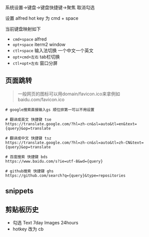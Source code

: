 系统设置->键盘->键盘快捷键->聚焦  取消勾选

设置 alfred hot key 为  cmd + space

当前键盘映射如下

- `cmd+space` alfred
- `opt+space` iterm2 window
- `ctl+space` 输入法切换 一个中文一个英文
- `opt+cmd+左右` tab栏切换
- `ctl+opt+左右` 窗口分屏

## 页面跳转

>一般网页的图标可以用domain/favicon.ico来拿例如 baidu.com/favicon.ico


```
# google搜索直接输入gs 顺位排第一可以不用设置

# 翻译成英文 快捷键 tse
https://translate.google.com/?hl=zh-cn&sl=auto&tl=en&text={query}&op=translate

# 翻译成中文 快捷键 tsz
https://translate.google.com/?hl=zh-cn&sl=auto&tl=zh-CN&text={query}&op=translate

# 百度搜索 快捷键 bds
https://www.baidu.com/s?ie=utf-8&wd={query}

# github搜索 快捷键 ghs
https://github.com/search?q={query}&type=repositories
```


## snippets


## 剪贴板历史
- 勾选 Text 7day  Images 24hours
- hotkey 改为 cb
